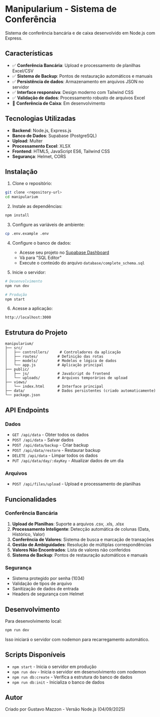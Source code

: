 # Manipularium - Sistema de Conferência

Sistema de conferência bancária e de caixa desenvolvido em Node.js com Express.

## Características

- ✅ **Conferência Bancária**: Upload e processamento de planilhas Excel/CSV
- ✅ **Sistema de Backup**: Pontos de restauração automáticos e manuais
- ✅ **Persistência de dados**: Armazenamento em arquivos JSON no servidor
- ✅ **Interface responsiva**: Design moderno com Tailwind CSS
- ✅ **Validação de dados**: Processamento robusto de arquivos Excel
- 🔄 **Conferência de Caixa**: Em desenvolvimento

## Tecnologias Utilizadas

- **Backend**: Node.js, Express.js
- **Banco de Dados**: Supabase (PostgreSQL)
- **Upload**: Multer
- **Processamento Excel**: XLSX
- **Frontend**: HTML5, JavaScript ES6, Tailwind CSS
- **Segurança**: Helmet, CORS

## Instalação

1. Clone o repositório:
```bash
git clone <repository-url>
cd manipularium
```

2. Instale as dependências:
```bash
npm install
```

3. Configure as variáveis de ambiente:
```bash
cp .env.example .env
```

4. Configure o banco de dados:
   - Acesse seu projeto no [Supabase Dashboard](https://plazfamleohfuxnvybsm.supabase.co)
   - Vá para "SQL Editor"
   - Execute o conteúdo do arquivo `database/complete_schema.sql`

5. Inicie o servidor:
```bash
# Desenvolvimento
npm run dev

# Produção
npm start
```

6. Acesse a aplicação:
```
http://localhost:3000
```

## Estrutura do Projeto

```
manipularium/
├── src/
│   ├── controllers/     # Controladores da aplicação
│   ├── routes/         # Definição das rotas
│   ├── models/         # Modelos e lógica de dados
│   └── app.js          # Aplicação principal
├── public/
│   ├── js/             # JavaScript do frontend
│   └── uploads/        # Arquivos temporários de upload
├── views/
│   └── index.html      # Interface principal
├── data/               # Dados persistentes (criado automaticamente)
└── package.json
```

## API Endpoints

### Dados
- `GET /api/data` - Obter todos os dados
- `POST /api/data` - Salvar dados
- `POST /api/data/backup` - Criar backup
- `POST /api/data/restore` - Restaurar backup
- `DELETE /api/data` - Limpar todos os dados
- `PUT /api/data/day/:dayKey` - Atualizar dados de um dia

### Arquivos
- `POST /api/files/upload` - Upload e processamento de planilhas

## Funcionalidades

### Conferência Bancária
1. **Upload de Planilhas**: Suporte a arquivos .csv, .xls, .xlsx
2. **Processamento Inteligente**: Detecção automática de colunas (Data, Histórico, Valor)
3. **Conferência de Valores**: Sistema de busca e marcação de transações
4. **Gestão de Ambiguidades**: Resolução de múltiplas correspondências
5. **Valores Não Encontrados**: Lista de valores não conferidos
6. **Sistema de Backup**: Pontos de restauração automáticos e manuais

### Segurança
- Sistema protegido por senha (1034)
- Validação de tipos de arquivo
- Sanitização de dados de entrada
- Headers de segurança com Helmet

## Desenvolvimento

Para desenvolvimento local:

```bash
npm run dev
```

Isso iniciará o servidor com nodemon para recarregamento automático.

## Scripts Disponíveis

- `npm start` - Inicia o servidor em produção
- `npm run dev` - Inicia o servidor em desenvolvimento com nodemon
- `npm run db:create` - Verifica a estrutura do banco de dados
- `npm run db:init` - Inicializa o banco de dados

## Autor

Criado por Gustavo Mazzon - Versão Node.js (04/09/2025)